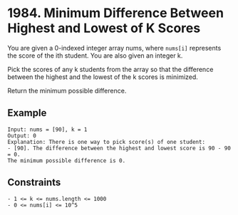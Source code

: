 # 1984. Minimum Difference Between Highest and Lowest of K Scores

You are given a 0-indexed integer array nums, where `nums[i]` represents the score of the ith student. You are also given an integer k.

Pick the scores of any k students from the array so that the difference between the highest and the lowest of the k scores is minimized.

Return the minimum possible difference.

## Example

```
Input: nums = [90], k = 1
Output: 0
Explanation: There is one way to pick score(s) of one student:
- [90]. The difference between the highest and lowest score is 90 - 90 = 0.
The minimum possible difference is 0.
```

## Constraints

```
- 1 <= k <= nums.length <= 1000
- 0 <= nums[i] <= 10^5

```